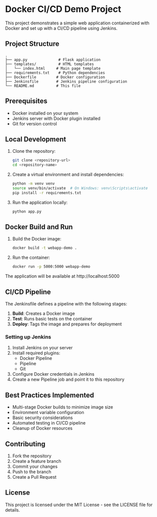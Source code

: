 # Docker CI/CD Demo Project

This project demonstrates a simple web application containerized with Docker and set up with a CI/CD pipeline using Jenkins.

## Project Structure

```
.
├── app.py              # Flask application
├── templates/          # HTML templates
│   └── index.html     # Main page template
├── requirements.txt    # Python dependencies
├── Dockerfile         # Docker configuration
├── Jenkinsfile        # Jenkins pipeline configuration
└── README.md          # This file
```

## Prerequisites

- Docker installed on your system
- Jenkins server with Docker plugin installed
- Git for version control

## Local Development

1. Clone the repository:
   ```bash
   git clone <repository-url>
   cd <repository-name>
   ```

2. Create a virtual environment and install dependencies:
   ```bash
   python -m venv venv
   source venv/bin/activate  # On Windows: venv\Scripts\activate
   pip install -r requirements.txt
   ```

3. Run the application locally:
   ```bash
   python app.py
   ```

## Docker Build and Run

1. Build the Docker image:
   ```bash
   docker build -t webapp-demo .
   ```

2. Run the container:
   ```bash
   docker run -p 5000:5000 webapp-demo
   ```

The application will be available at http://localhost:5000

## CI/CD Pipeline

The Jenkinsfile defines a pipeline with the following stages:

1. **Build**: Creates a Docker image
2. **Test**: Runs basic tests on the container
3. **Deploy**: Tags the image and prepares for deployment

### Setting up Jenkins

1. Install Jenkins on your server
2. Install required plugins:
   - Docker Pipeline
   - Pipeline
   - Git
3. Configure Docker credentials in Jenkins
4. Create a new Pipeline job and point it to this repository

## Best Practices Implemented

- Multi-stage Docker builds to minimize image size
- Environment variable configuration
- Basic security considerations
- Automated testing in CI/CD pipeline
- Cleanup of Docker resources

## Contributing

1. Fork the repository
2. Create a feature branch
3. Commit your changes
4. Push to the branch
5. Create a Pull Request

## License

This project is licensed under the MIT License - see the LICENSE file for details. 